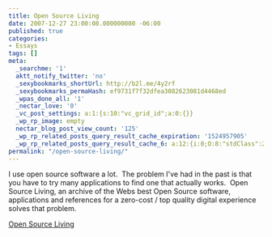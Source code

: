 ```yaml
---
title: Open Source Living
date: 2007-12-27 23:00:08.000000000 -06:00
published: true
categories:
- Essays
tags: []
meta:
  _searchme: '1'
  aktt_notify_twitter: 'no'
  _sexybookmarks_shortUrl: http://b2l.me/4y2rf
  _sexybookmarks_permaHash: ef9731f7f32dfea3082623081d4468ed
  _wpas_done_all: '1'
  _nectar_love: '0'
  _vc_post_settings: a:1:{s:10:"vc_grid_id";a:0:{}}
  _wp_rp_image: empty
  nectar_blog_post_view_count: '125'
  _wp_rp_related_posts_query_result_cache_expiration: '1524957905'
  _wp_rp_related_posts_query_result_cache_6: a:12:{i:0;O:8:"stdClass":2:{s:7:"post_id";s:3:"349";s:5:"score";s:17:"53.26445620485712";}i:1;O:8:"stdClass":2:{s:7:"post_id";s:3:"321";s:5:"score";s:17:"51.89485178798986";}i:2;O:8:"stdClass":2:{s:7:"post_id";s:3:"226";s:5:"score";s:17:"51.89485178798986";}i:3;O:8:"stdClass":2:{s:7:"post_id";s:4:"8369";s:5:"score";s:18:"18.265011015940626";}i:4;O:8:"stdClass":2:{s:7:"post_id";s:4:"6880";s:5:"score";s:17:"16.75746741114876";}i:5;O:8:"stdClass":2:{s:7:"post_id";s:4:"3535";s:5:"score";s:17:"16.62646063925534";}i:6;O:8:"stdClass":2:{s:7:"post_id";s:3:"991";s:5:"score";s:17:"16.62646063925534";}i:7;O:8:"stdClass":2:{s:7:"post_id";s:3:"783";s:5:"score";s:17:"16.62646063925534";}i:8;O:8:"stdClass":2:{s:7:"post_id";s:3:"314";s:5:"score";s:17:"16.62646063925534";}i:9;O:8:"stdClass":2:{s:7:"post_id";s:2:"82";s:5:"score";s:18:"16.563955552191263";}i:10;O:8:"stdClass":2:{s:7:"post_id";s:3:"396";s:5:"score";s:17:"16.18017353662692";}i:11;O:8:"stdClass":2:{s:7:"post_id";s:4:"3412";s:5:"score";s:18:"16.117668449562846";}}
permalink: "/open-source-living/"
---
```

<p>I use open source software a lot.  The problem I've had in the past is that you have to try many applications to find one that actually works.  Open Source Living, an archive of the Webs best Open Source software, applications and references for a zero-cost / top quality digital experience solves that problem.</p>
<p><a href="http://www.osliving.com/index.html" rel="nofollow">Open Source Living</a></p>
